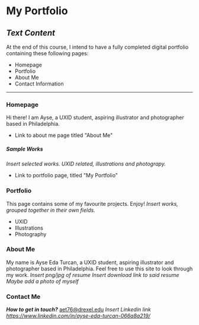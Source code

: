 # My Portfolio
## _Text Content_


At the end of this course, I intend to have a fully completed digital portfolio containing these following pages:

- Homepage
- Portfolio
- About Me
- Contact Information

---

### Homepage
Hi there!
I am Ayse, a UXID student, aspiring illustrator and photographer based in Philadelphia. 
- Link to about me page titled "About Me"

##### _Sample Works_
_Insert selected works. UXID related, illustrations and photograpy._
- Link to portfolio page, titled "My Portfolio"

### Portfolio
This page contains some of my favourite projects. Enjoy!
_Insert works, grouped together in their own fields._
- UXID
- Illustrations
- Photography

### About Me
My name is Ayse Eda Turcan, a UXID student, aspiring illustrator and photographer based in Philadelphia. Feel free to use this site to look through my work.
_Insert png/jpg of resume_
_Insert download link to said resume_
_Maybe add a photo of myself_

### Contact Me
**_How to get in touch?_**
aet76@drexel.edu
_Insert Linkedin link_
_https://www.linkedin.com/in/ayse-eda-turcan-066a8a219/_